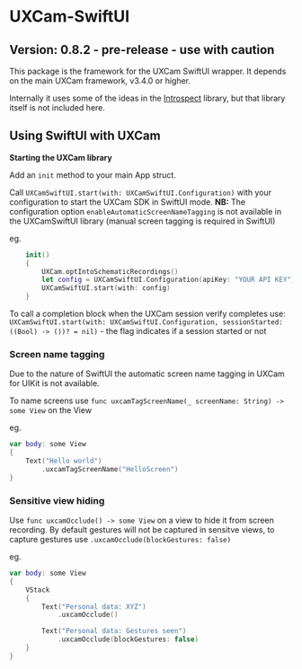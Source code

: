 # UXCam-SwiftUI

## Version: 0.8.2 - pre-release - use with caution

This package is the framework for the UXCam SwiftUI wrapper.
It depends on the main UXCam framework, v3.4.0 or higher.

Internally it uses some of the ideas in the [Introspect](https://github.com/siteline/SwiftUI-Introspect.git) library, but that library itself is not included here.


## Using SwiftUI with UXCam


**Starting the UXCam library**

Add an `init` method to your main App struct.

Call `UXCamSwiftUI.start(with: UXCamSwiftUI.Configuration)` with your configuration to start the UXCam SDK in SwiftUI mode.
**NB:** The configuration option `enableAutomaticScreenNameTagging` is not available in the UXCamSwiftUI library (manual screen tagging is required in SwiftUI)

eg. 

```swift
	init()
	{
		UXCam.optIntoSchematicRecordings()
		let config = UXCamSwiftUI.Configuration(apiKey: "YOUR API KEY")
		UXCamSwiftUI.start(with: config)
	}
```

To call a completion block when the UXCam session verify completes use:  
  `UXCamSwiftUI.start(with: UXCamSwiftUI.Configuration, sessionStarted: ((Bool) -> ())? = nil)` - the flag indicates if a session started or not


### Screen name tagging

Due to the nature of SwiftUI the automatic screen name tagging in UXCam for UIKit is not available.

To name screens use `func uxcamTagScreenName(_ screenName: String) -> some View` on the View

eg.  

```swift
var body: some View
{
	Text("Hello world")
		.uxcamTagScreenName("HelloScreen")
}
```
### Sensitive view hiding

Use `func uxcamOcclude() -> some View` on a view to hide it from screen recording. By default gestures will not be captured in sensitve views, to capture gestures use  `.uxcamOcclude(blockGestures: false)`  

eg.


```swift
var body: some View  
{  
	VStack
	{
		Text("Personal data: XYZ")  
	 		.uxcamOcclude()  

		Text("Personal data: Gestures seen")  
			.uxcamOcclude(blockGestures: false)
	}
}  
```
 
